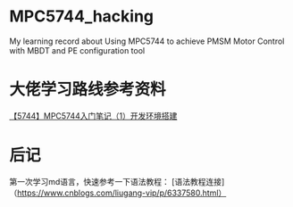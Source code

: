 # MPC5744_hacking
My learning record about Using MPC5744 to achieve PMSM Motor Control with MBDT and PE configuration tool

# 大佬学习路线参考资料
[【5744】MPC5744入门笔记（1）开发环境搭建](https://blog.csdn.net/tao475824827/article/details/103289370?ops_request_misc=%257B%2522request%255Fid%2522%253A%2522167630702716800213025096%2522%252C%2522scm%2522%253A%252220140713.130102334..%2522%257D&request_id=167630702716800213025096&biz_id=0&utm_medium=distribute.pc_search_result.none-task-blog-2~all~baidu_landing_v2~default-5-103289370-null-null.142^v73^insert_down3,201^v4^add_ask,239^v1^insert_chatgpt&utm_term=mpc5744&spm=1018.2226.3001.4187)




# 后记
第一次学习md语言，快速参考一下语法教程：
[语法教程连接]（https://www.cnblogs.com/liugang-vip/p/6337580.html）

